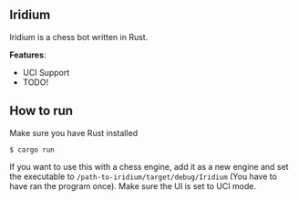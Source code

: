 Iridium
---
Iridium is a chess bot written in Rust.

**Features**:
- UCI Support
- TODO!

How to run
---
Make sure you have Rust installed
```
$ cargo run 
```
If you want to use this with a chess engine, add it as a new engine and set the executable to `/path-to-iridium/target/debug/Iridium` (You have to have ran the program once). Make sure the UI is set to UCI mode.
